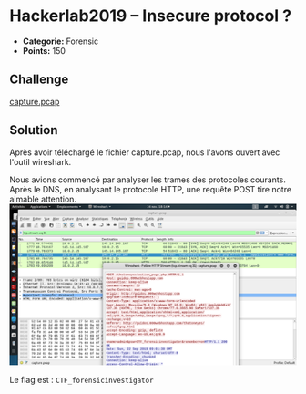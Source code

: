 # Hackerlab2019 – Insecure protocol ?

* **Categorie:** Forensic
* **Points:** 150

## Challenge
[capture.pcap](capture.pcap)


## Solution
Après avoir téléchargé le fichier capture.pcap, nous l'avons ouvert avec l'outil wireshark.

Nous avions commencé par analyser les trames des protocoles courants. Après le DNS, en analysant le protocole HTTP, une requête POST tire notre aimable attention.
![](analysis.png)

Le flag est : `CTF_forensicinvestigator`
